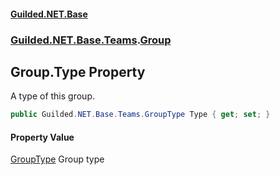
#### [Guilded.NET.Base](index 'index')
### [Guilded.NET.Base.Teams](index#Guilded_NET_Base_Teams 'Guilded.NET.Base.Teams').[Group](Group 'Guilded.NET.Base.Teams.Group')
## Group.Type Property
A type of this group.  
```csharp
public Guilded.NET.Base.Teams.GroupType Type { get; set; }
```

#### Property Value
[GroupType](GroupType 'Guilded.NET.Base.Teams.GroupType')
Group type
